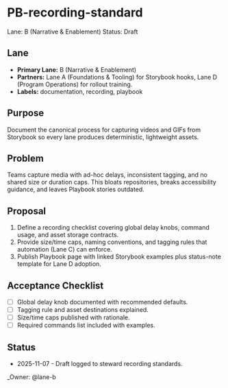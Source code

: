 # PB-recording-standard

Lane: B (Narrative & Enablement)
Status: Draft

## Lane

- **Primary Lane:** B (Narrative & Enablement)
- **Partners:** Lane A (Foundations & Tooling) for Storybook hooks, Lane D (Program Operations) for rollout training.
- **Labels:** documentation, recording, playbook

## Purpose

Document the canonical process for capturing videos and GIFs from Storybook so every lane produces deterministic, lightweight assets.

## Problem

Teams capture media with ad-hoc delays, inconsistent tagging, and no shared size or duration caps. This bloats repositories, breaks accessibility guidance, and leaves Playbook stories outdated.

## Proposal

1. Define a recording checklist covering global delay knobs, command usage, and asset storage contracts.
2. Provide size/time caps, naming conventions, and tagging rules that automation (Lane C) can enforce.
3. Publish Playbook page with linked Storybook examples plus status-note template for Lane D adoption.

## Acceptance Checklist

- [ ] Global delay knob documented with recommended defaults.
- [ ] Tagging rule and asset destinations explained.
- [ ] Size/time caps published with rationale.
- [ ] Required commands list included with examples.

## Status

- 2025-11-07 - Draft logged to steward recording standards.

<!-- prettier-ignore -->
_Owner: @lane-b
